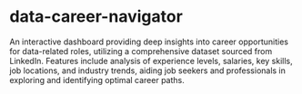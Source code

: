 # data-career-navigator
An interactive dashboard providing deep insights into career opportunities for data-related roles, utilizing a comprehensive dataset sourced from LinkedIn. Features include analysis of experience levels, salaries, key skills, job locations, and industry trends, aiding job seekers and professionals in exploring and identifying optimal career paths.
